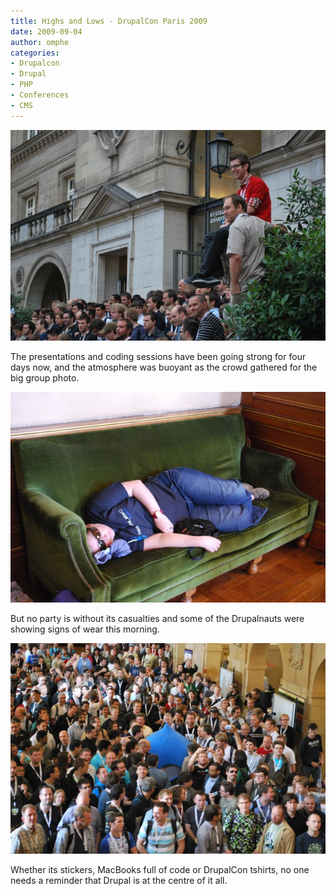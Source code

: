 ```yaml
--- 
title: Highs and Lows - DrupalCon Paris 2009
date: 2009-09-04
author: omphe
categories: 
- Drupalcon
- Drupal
- PHP
- Conferences
- CMS
---
```

![Festival Atmosphere](/assets/images/drupal_dude_on_post.jpg)

The presentations and coding sessions have been going strong for four days now, and the atmosphere was buoyant as the crowd gathered for the big group photo.

![Drupal crash](/assets/images/drupal_crash.jpg)

But no party is without its casualties and some of the Drupalnauts were showing signs of wear this morning.

![Drupal Crowd](/assets/images/drupal_group.jpg)

Whether its stickers, MacBooks full of code or DrupalCon tshirts, no one needs a reminder that Drupal is at the centre of it all.



